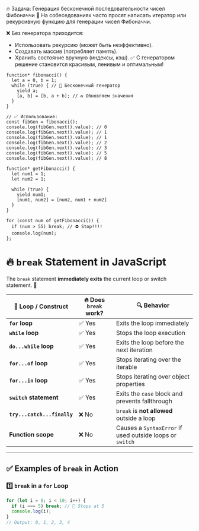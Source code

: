 🔥 Задача: Генерация бесконечной последовательности чисел Фибоначчи
📌 На собеседованиях часто просят написать итератор или рекурсивную функцию для генерации чисел Фибоначчи.

❌ Без генератора приходится:
- Использовать рекурсию (может быть неэффективно).
- Создавать массив (потребляет память).
- Хранить состояние вручную (индексы, кэш).
✅ С генератором решение становится красивым, ленивым и оптимальным!

```
function* fibonacci() {
  let a = 0, b = 1;
  while (true) { // 🔄 Бесконечный генератор
    yield a;
    [a, b] = [b, a + b]; // ♻️ Обновляем значения
  }
}

// ✅ Использование:
const fibGen = fibonacci();
console.log(fibGen.next().value); // 0
console.log(fibGen.next().value); // 1
console.log(fibGen.next().value); // 1
console.log(fibGen.next().value); // 2
console.log(fibGen.next().value); // 3
console.log(fibGen.next().value); // 5
console.log(fibGen.next().value); // 8
```


```
function* getFibonacci() {
  let num1 = 1;
  let num2 = 1;
  
  while (true) {
    yield num1;
    [num1, num2] = [num2, num1 + num2]
  }
}

for (const num of getFibonacci()) {
  if (num > 55) break; // ⛔ Stop!!!!
  console.log(num);
};

```

# 🔥 `break` Statement in JavaScript

The `break` statement **immediately exits** the current loop or switch statement. 🚀

| 🔄 Loop / Construct | 🔥 Does `break` work? | 🔍 Behavior |
|---------------------|----------------------|------------|
| **`for` loop** | ✅ Yes | Exits the loop immediately |
| **`while` loop** | ✅ Yes | Stops the loop execution |
| **`do...while` loop** | ✅ Yes | Exits the loop before the next iteration |
| **`for...of` loop** | ✅ Yes | Stops iterating over the iterable |
| **`for...in` loop** | ✅ Yes | Stops iterating over object properties |
| **`switch` statement** | ✅ Yes | Exits the `case` block and prevents fallthrough |
| **`try...catch...finally`** | ❌ No | `break` is **not allowed** outside a loop |
| **Function scope** | ❌ No | Causes a `SyntaxError` if used outside loops or `switch` |

---

## ✅ **Examples of `break` in Action**
### **1️⃣ `break` in a `for` Loop**
```javascript
for (let i = 0; i < 10; i++) {
  if (i === 5) break; // 🚀 Stops at 5
  console.log(i);
}
// Output: 0, 1, 2, 3, 4
